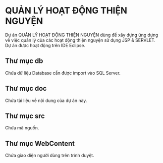 # QUẢN LÝ HOẠT ĐỘNG THIỆN NGUYỆN
Dự án QUẢN LÝ HOẠT ĐỘNG THIỆN NGUYỆN dùng để xây dựng ứng dựng về việc quản lý của các hoạt động thiện nguyện sử dụng JSP & SERVLET. Dự án được hoạt động trên IDE Eclipse.

## Thư mục db
Chứa dữ liệu Database cần được import vào SQL Server.

## Thư mục doc
Chứa tài liệu về nội dung của dự án này.

## Thư mục src
Chứa mã nguồn.

## Thư mục WebContent
Chứa giao diện người dùng trên trình duyệt.

